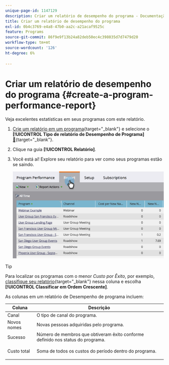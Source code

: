```yaml
---
unique-page-id: 1147129
description: Criar um relatório de desempenho do programa - Documentação do Marketo - Documentação do produto
title: Criar um relatório de desempenho do programa
exl-id: 0b4c3769-e4a8-47b0-aa2c-a21acaf9525c
feature: Programs
source-git-commit: 86f9e9f13b24a82deb50ec4c398035d7d7479d20
workflow-type: tm+mt
source-wordcount: '126'
ht-degree: 6%

---
```


# Criar um relatório de desempenho do programa {#create-a-program-performance-report}

Veja excelentes estatísticas em seus programas com este relatório.

1. [Crie um relatório em um programa](/help/marketo/product-docs/reporting/basic-reporting/creating-reports/create-a-report-in-a-program.md){target="_blank"} e selecione o **[!UICONTROL Tipo de relatório de Desempenho de Programa]** [&#128279;](/help/marketo/product-docs/reporting/basic-reporting/report-types/report-type-overview.md){target="_blank"}.
1. Clique na guia **[!UICONTROL Relatório]**.
1. Você está aí! Explore seu relatório para ver como seus programas estão se saindo.

   ![](assets/image2014-9-18-17-3a23-3a2.png)

>[!TIP]
>
>Para localizar os programas com o menor *Custo por Êxito*, por exemplo, [classifique seu relatório](/help/marketo/product-docs/reporting/basic-reporting/editing-reports/sort-report-on-columns.md){target="_blank"} nessa coluna e escolha **[!UICONTROL Classificar em Ordem Crescente]**.

As colunas em um relatório de Desempenho de programa incluem:

<table> 
 <thead> 
  <tr> 
   <th>Coluna</th> 
   <th>Descrição</th> 
  </tr> 
 </thead> 
 <tbody> 
  <tr> 
   <td>Canal</td> 
   <td>O tipo de canal do programa.</td> 
  </tr> 
  <tr> 
   <td>Novos nomes</td> 
   <td>Novas pessoas adquiridas pelo programa.</td> 
  </tr> 
  <tr> 
   <td>Sucesso</td> 
   <td>Número de membros que obtiveram êxito conforme definido nos status do programa. </td> 
  </tr> 
  <tr> 
   <td>Custo total</td> 
   <td><p>Soma de todos os custos do período dentro do programa.</p></td> 
  </tr> 
 </tbody> 
</table>
